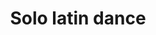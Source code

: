 ---
layout: "pages/courses/solo-latin-dance.njk"

title: 'Solo latin dance'
description: 'Vyzkoušejte Solo Latin Dance v Tanečním studiu Ká. Kombinace latinskoamerických rytmů a posilovacích cviků pro radost z tance a endorfiny.'
permalink: 'tanecni-kurzy/solo-latin-dance/'

eleventyNavigation:
  key: Solo latin dance
  parent: Taneční kurzy
  order: 200


landing:
  breadcrumbs:
    - title: Domů
      url: /

    - title: Solo latin dance

  
contentOne:
  topper: Solo latin dance
  heading: Přihlaste se na lekce solo latin dance

  text:
    - paragraph: Objevte kouzlo latinsko-amerických rytmů, které vás okamžitě vtáhnou do pohybu. Solo Latin Dance je unikátní spojení tanečních kroků a posilovacích cviků v jednom – zábava a kondice v dokonalé rovnováze. V našich lekcích se setkáte s prvky salsy, bachaty, merengue, samby, cha-chy, reggaetonu či rumby, ale také s tanečními styly, jako je flamenco, afro nebo hip hop.

    - paragraph: Cvičení probíhá formou dynamických choreografií, které se v kratších či delších intervalech opakují, takže si postupně osvojíte jednotlivé kroky a přitom se pořádně zapotíte.

    - paragraph: Přijďte si užít radost z pohybu, uvolnit hlavu a odnést si domů porci endorfinů, která vám zlepší náladu na celý den.

  cta: Rezervace
  ctaUrl: https://google.com

  imageUrl: /assets/images/courses/solo_latino_dance.png
  imageAlt: Lekce solo latin dance
---